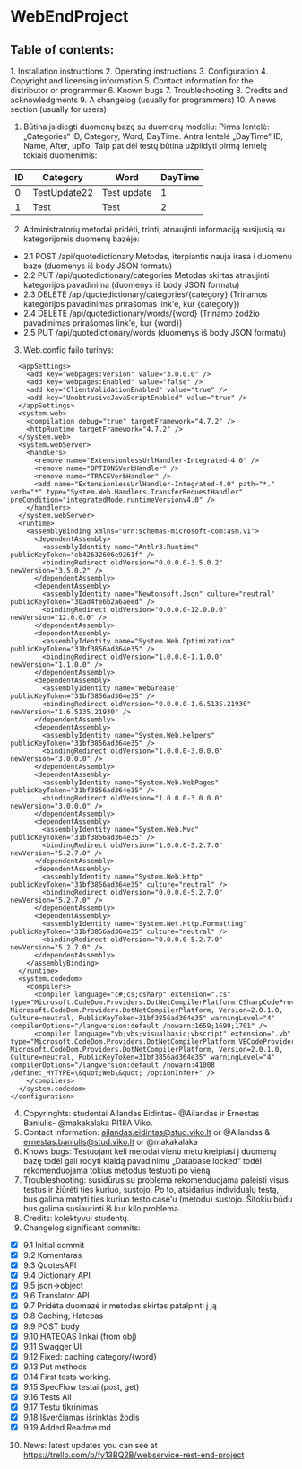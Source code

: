 <h1>WebEndProject</h1>
<h2>Table of contents:</h2>
 1. Installation instructions
 2. Operating instructions
 3. Configuration
 4. Copyright and licensing information
 5. Contact information for the distributor or programmer
 6. Known bugs
 7. Troubleshooting
 8. Credits and acknowledgments
 9. A changelog (usually for programmers)
 10. A news section (usually for users)

1. Būtina įsidiegti duomenų bazę su duomenų modeliu:
Pirma lentelė: „Categories“ ID, Category, Word, DayTime.
Antra lentelė „DayTime“ ID, Name, After, upTo.
Taip pat dėl testų būtina užpildyti pirmą lentelę tokiais duomenimis: 

|ID|Category|Word|DayTime|
| --- | --- | --- | --- |
| 0 | TestUpdate22 | Test update | 1 |
|1|Test|Test|2|

2. Administratorių metodai pridėti, trinti, atnaujinti informaciją susijusią su kategorijomis duomenų bazėje: 
 * 2.1 POST /api/quotedictionary Metodas, iterpiantis nauja irasa i duomenu baze (duomenys iš body JSON formatu)
 * 2.2 PUT /api/quotedictionary/categories Metodas skirtas atnaujinti kategorijos pavadinima (duomenys iš body JSON formatu)
 * 2.3 DELETE /api/quotedictionary/categories/{category} (Trinamos kategorijos pavadinimas prirašomas link'e, kur {category})
 * 2.4 DELETE /api/quotedictionary/words/{word} (Trinamo žodžio pavadinimas prirašomas link'e, kur {word})
 * 2.5 PUT /api/quotedictionary/words (duomenys iš body JSON formatu)

3. Web.config failo turinys:
```<configuration>
  <appSettings>
    <add key="webpages:Version" value="3.0.0.0" />
    <add key="webpages:Enabled" value="false" />
    <add key="ClientValidationEnabled" value="true" />
    <add key="UnobtrusiveJavaScriptEnabled" value="true" />
  </appSettings>
  <system.web>
    <compilation debug="true" targetFramework="4.7.2" />
    <httpRuntime targetFramework="4.7.2" />
  </system.web>
  <system.webServer>
    <handlers>
      <remove name="ExtensionlessUrlHandler-Integrated-4.0" />
      <remove name="OPTIONSVerbHandler" />
      <remove name="TRACEVerbHandler" />
      <add name="ExtensionlessUrlHandler-Integrated-4.0" path="*." verb="*" type="System.Web.Handlers.TransferRequestHandler" preCondition="integratedMode,runtimeVersionv4.0" />
    </handlers>
  </system.webServer>
  <runtime>
    <assemblyBinding xmlns="urn:schemas-microsoft-com:asm.v1">
      <dependentAssembly>
        <assemblyIdentity name="Antlr3.Runtime" publicKeyToken="eb42632606e9261f" />
        <bindingRedirect oldVersion="0.0.0.0-3.5.0.2" newVersion="3.5.0.2" />
      </dependentAssembly>
      <dependentAssembly>
        <assemblyIdentity name="Newtonsoft.Json" culture="neutral" publicKeyToken="30ad4fe6b2a6aeed" />
        <bindingRedirect oldVersion="0.0.0.0-12.0.0.0" newVersion="12.0.0.0" />
      </dependentAssembly>
      <dependentAssembly>
        <assemblyIdentity name="System.Web.Optimization" publicKeyToken="31bf3856ad364e35" />
        <bindingRedirect oldVersion="1.0.0.0-1.1.0.0" newVersion="1.1.0.0" />
      </dependentAssembly>
      <dependentAssembly>
        <assemblyIdentity name="WebGrease" publicKeyToken="31bf3856ad364e35" />
        <bindingRedirect oldVersion="0.0.0.0-1.6.5135.21930" newVersion="1.6.5135.21930" />
      </dependentAssembly>
      <dependentAssembly>
        <assemblyIdentity name="System.Web.Helpers" publicKeyToken="31bf3856ad364e35" />
        <bindingRedirect oldVersion="1.0.0.0-3.0.0.0" newVersion="3.0.0.0" />
      </dependentAssembly>
      <dependentAssembly>
        <assemblyIdentity name="System.Web.WebPages" publicKeyToken="31bf3856ad364e35" />
        <bindingRedirect oldVersion="1.0.0.0-3.0.0.0" newVersion="3.0.0.0" />
      </dependentAssembly>
      <dependentAssembly>
        <assemblyIdentity name="System.Web.Mvc" publicKeyToken="31bf3856ad364e35" />
        <bindingRedirect oldVersion="1.0.0.0-5.2.7.0" newVersion="5.2.7.0" />
      </dependentAssembly>
      <dependentAssembly>
        <assemblyIdentity name="System.Web.Http" publicKeyToken="31bf3856ad364e35" culture="neutral" />
        <bindingRedirect oldVersion="0.0.0.0-5.2.7.0" newVersion="5.2.7.0" />
      </dependentAssembly>
      <dependentAssembly>
        <assemblyIdentity name="System.Net.Http.Formatting" publicKeyToken="31bf3856ad364e35" culture="neutral" />
        <bindingRedirect oldVersion="0.0.0.0-5.2.7.0" newVersion="5.2.7.0" />
      </dependentAssembly>
    </assemblyBinding>
  </runtime>
  <system.codedom>
    <compilers>
      <compiler language="c#;cs;csharp" extension=".cs" type="Microsoft.CodeDom.Providers.DotNetCompilerPlatform.CSharpCodeProvider, Microsoft.CodeDom.Providers.DotNetCompilerPlatform, Version=2.0.1.0, Culture=neutral, PublicKeyToken=31bf3856ad364e35" warningLevel="4" compilerOptions="/langversion:default /nowarn:1659;1699;1701" />
      <compiler language="vb;vbs;visualbasic;vbscript" extension=".vb" type="Microsoft.CodeDom.Providers.DotNetCompilerPlatform.VBCodeProvider, Microsoft.CodeDom.Providers.DotNetCompilerPlatform, Version=2.0.1.0, Culture=neutral, PublicKeyToken=31bf3856ad364e35" warningLevel="4" compilerOptions="/langversion:default /nowarn:41008 /define:_MYTYPE=\&quot;Web\&quot; /optionInfer+" />
    </compilers>
  </system.codedom>
</configuration>
```
4. Copyringhts: studentai Ailandas Eidintas- @Ailandas ir Ernestas Baniulis- @makakalaka PI18A Viko.
5. Contact information: ailandas.eidintas@stud.viko.lt or @Ailandas & ernestas.baniulis@stud.viko.lt or @makakalaka
6. Knows bugs: Testuojant keli metodai vienu metu kreipiasi į duomenų bazę todėl gali rodyti klaidą pavadinimu „Database locked“  todėl rekomenduojama tokius metodus testuoti po vieną. 
7. Troubleshooting: susidūrus su problema rekomenduojama paleisti visus testus ir žiūrėti ties kuriuo, sustojo. Po to, atsidarius individualų testą, bus galima matyti ties kuriuo testo case'u (metodu) sustojo. Šitokiu būdu bus galima susiaurinti iš kur kilo problema.
8. Credits: kolektyvui studentų.
9. Changelog significant commits: 
 - [x] 9.1 Initial commit
 - [x] 9.2 Komentaras 
 - [x] 9.3 QuotesAPI 
 - [x] 9.4 Dictionary API
 - [x] 9.5 json->object
 - [x] 9.6 Translator API
 - [x] 9.7 Pridėta duomazė ir metodas skirtas patalpinti į ją
 - [x] 9.8 Caching, Hateoas
 - [x] 9.9 POST body
 - [x] 9.10 HATEOAS linkai (from obj)
 - [x] 9.11 Swagger UI
 - [x] 9.12 Fixed: caching category/{word}
 - [x] 9.13 Put methods
 - [x] 9.14 First tests working.
 - [x] 9.15 SpecFlow testai (post, get)
 - [x] 9.16 Tests All
 - [x] 9.17 Testu tikrinimas
 - [x] 9.18 Išverčiamas išrinktas žodis
 - [x] 9.19 Added Readme.md

10. News: latest updates you can see at https://trello.com/b/fy13BQ2B/webservice-rest-end-project
